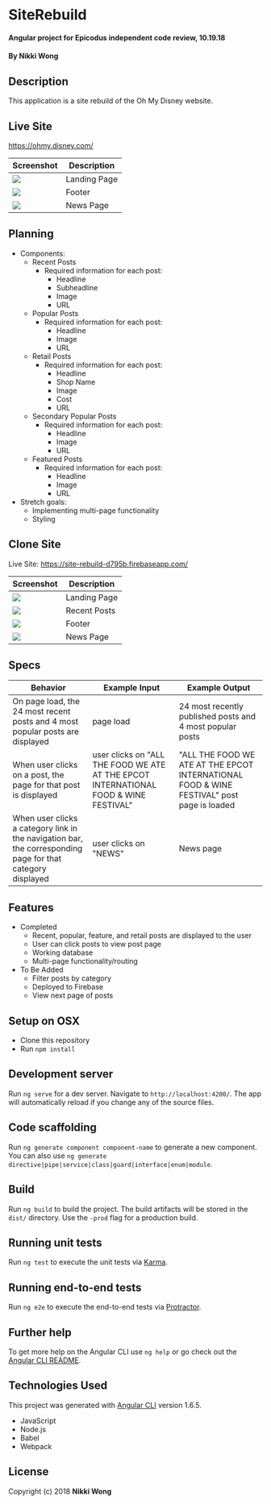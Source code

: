 # SiteRebuild

#### Angular project for Epicodus independent code review, 10.19.18

#### By Nikki Wong

## Description

This application is a site rebuild of the Oh My Disney website.

## Live Site
https://ohmy.disney.com/

| Screenshot  | Description |
| ------------- | ------------- |
| <img src="./images/omd_welcome.png">  | Landing Page  |
| <img src="./images/omd_footer.png">  | Footer  |
| <img src="./images/omd_news.png">  | News Page  |

## Planning
* Components:
  * Recent Posts
    * Required information for each post:
      * Headline
      * Subheadline
      * Image
      * URL
  * Popular Posts
    * Required information for each post:
      * Headline
      * Image
      * URL
  * Retail Posts
    * Required information for each post:
      * Headline
      * Shop Name
      * Image
      * Cost
      * URL
  * Secondary Popular Posts
    * Required information for each post:
      * Headline
      * Image
      * URL
  * Featured Posts
    * Required information for each post:
      * Headline
      * Image
      * URL
* Stretch goals:
  * Implementing multi-page functionality
  * Styling

## Clone Site

Live Site: https://site-rebuild-d795b.firebaseapp.com/

| Screenshot  | Description |
| ------------- | ------------- |
| <img src="./images/clone_welcome.png">  | Landing Page  |
| <img src="./images/clone_welcome2.png">  | Recent Posts  |
| <img src="./images/clone_footer.png">  | Footer  |
| <img src="./images/clone_news.png">  | News Page  |

## Specs

| Behavior | Example Input | Example Output |
|----------|-------|--------|
| On page load, the 24 most recent posts and 4 most popular posts are displayed | page load | 24 most recently published posts and 4 most popular posts |
| When user clicks on a post, the page for that post is displayed | user clicks on "ALL THE FOOD WE ATE AT THE EPCOT INTERNATIONAL FOOD & WINE FESTIVAL" | "ALL THE FOOD WE ATE AT THE EPCOT INTERNATIONAL FOOD & WINE FESTIVAL" post page is loaded |
| When user clicks a category link in the navigation bar, the corresponding page for that category displayed | user clicks on "NEWS" | News page |

## Features
* Completed
  * Recent, popular, feature, and retail posts are displayed to the user
  * User can click posts to view post page
  * Working database
  * Multi-page functionality/routing
* To Be Added
  * Filter posts by category
  * Deployed to Firebase
  * View next page of posts

## Setup on OSX

* Clone this repository
* Run `npm install`

## Development server

Run `ng serve` for a dev server. Navigate to `http://localhost:4200/`. The app will automatically reload if you change any of the source files.

## Code scaffolding

Run `ng generate component component-name` to generate a new component. You can also use `ng generate directive|pipe|service|class|guard|interface|enum|module`.

## Build

Run `ng build` to build the project. The build artifacts will be stored in the `dist/` directory. Use the `-prod` flag for a production build.

## Running unit tests

Run `ng test` to execute the unit tests via [Karma](https://karma-runner.github.io).

## Running end-to-end tests

Run `ng e2e` to execute the end-to-end tests via [Protractor](http://www.protractortest.org/).

## Further help

To get more help on the Angular CLI use `ng help` or go check out the [Angular CLI README](https://github.com/angular/angular-cli/blob/master/README.md).

## Technologies Used

This project was generated with [Angular CLI](https://github.com/angular/angular-cli) version 1.6.5.

* JavaScript
* Node.js
* Babel
* Webpack

## License

Copyright (c) 2018 **Nikki Wong**
